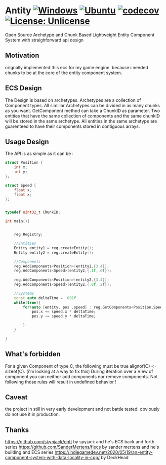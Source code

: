 # Antity [![Windows](https://github.com/FrancoisSestier/antity/actions/workflows/windows.yml/badge.svg)](https://github.com/FrancoisSestier/antity/actions/workflows/windows.yml) [![Ubuntu](https://github.com/FrancoisSestier/antity/actions/workflows/ubuntu.yml/badge.svg)](https://github.com/FrancoisSestier/antity/actions/workflows/ubuntu.yml) [![codecov](https://codecov.io/gh/FrancoisSestier/antity/branch/master/graph/badge.svg?token=ZPDP1TAO3Z)](https://codecov.io/gh/FrancoisSestier/antity) [![License: Unlicense](https://img.shields.io/badge/license-Unlicense-blue.svg)](http://unlicense.org/)


Open Source Archetype and Chunk Based Lightweight Entity Component System with straighforward api design

## Motivation
orignally implemented this ecs for my game engine. because i needed chunks to be at the core of the entity component system.

## ECS Design
The Design is based on archetypes. Archetypes are a collection of Component types. 
All simillar Archetypes can be divided in as many chunks as you want. GetComponent method can take a ChunkID as parameter. 
Two entities that have the same collection of components and the same chunkID will be stored in the same archetype. 
All entities in the same archetype are guarenteed to have their components stored in contiguous arrays. 

## Usage Design 
The API is as simple as it can be :

```c++
struct Position {
	int x;
	int y;
};

struct Speed {
	float x;
	float x;
};


typedef uint32_t ChunkID;

int main(){


	reg Registry;

	//Entities
	Entity entity1 = reg.createEntity();
	Entity entity2 = reg.createEntity();

	//Components
	reg.AddComponents<Position>(entity1,{3,4});
	reg.AddComponents<Speed>(entity2,{.1f,.0f});
	
	reg.AddComponents<Position>(entity2,{3,4});
	reg.AddComponents<Speed>(entity2,{.0f,.2f});

	//Systems
	const auto deltaTime = .001f
	while(true){
		for(auto [entity, pos ,speed] : reg.GetComponents<Position,Speed>){
			pos.x += speed.x * deltaTime;		
			pos.y += speed.y * deltaTime;		

		}
	}

}
```

## What's forbidden
For a given Component of type C, the following must be true alignof(C) <= sizeof(C). (i'm looking at a way to fix this)
During iteration over a View of component you can neither add components nor remove components.
Not following those rules will result in undefined behavior !

## Caveat
the project in still in very early development and not battle tested. obviously do not use it in production.

## Thanks
https://github.com/skypjack/entt by spyjack and he's ECS back and forth series
https://github.com/SanderMertens/flecs by sander mertens and he's building and ECS series
https://indiegamedev.net/2020/05/19/an-entity-component-system-with-data-locality-in-cpp/ by DeckHead
 
